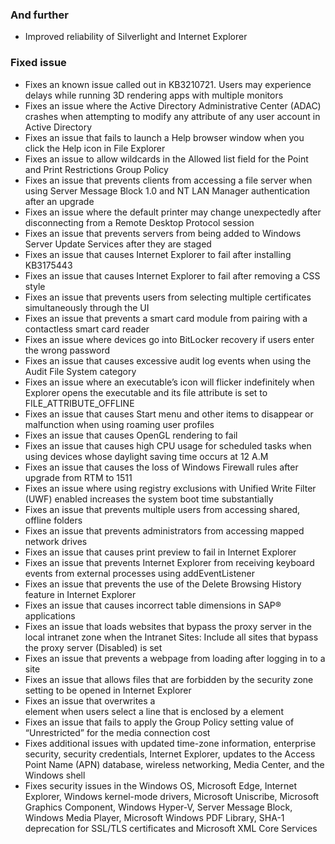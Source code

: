 ### And further
- Improved reliability of Silverlight and Internet Explorer

### Fixed issue
- Fixes an known issue called out in KB3210721. Users may experience delays while running 3D rendering apps with multiple monitors
- Fixes an issue where the Active Directory Administrative Center (ADAC) crashes when attempting to modify any attribute of any user account in Active Directory
- Fixes an issue that fails to launch a Help browser window when you click the Help icon in File Explorer
- Fixes an issue to allow wildcards in the Allowed list field for the Point and Print Restrictions Group Policy
- Fixes an issue that prevents clients from accessing a file server when using Server Message Block 1.0 and NT LAN Manager authentication after an upgrade
- Fixes an issue where the default printer may change unexpectedly after disconnecting from a Remote Desktop Protocol session
- Fixes an issue that prevents servers from being added to Windows Server Update Services after they are staged
- Fixes an issue that causes Internet Explorer to fail after installing KB3175443
- Fixes an issue that causes Internet Explorer to fail after removing a CSS style
- Fixes an issue that prevents users from selecting multiple certificates simultaneously through the UI
- Fixes an issue that prevents a smart card module from pairing with a contactless smart card reader
- Fixes an issue where devices go into BitLocker recovery if users enter the wrong password
- Fixes an issue that causes excessive audit log events when using the Audit File System category
- Fixes an issue where an executable’s icon will flicker indefinitely when Explorer opens the executable and its file attribute is set to FILE_ATTRIBUTE_OFFLINE
- Fixes an issue that causes Start menu and other items to disappear or malfunction when using roaming user profiles
- Fixes an issue that causes OpenGL rendering to fail
- Fixes an issue that causes high CPU usage for scheduled tasks when using devices whose daylight saving time occurs at 12 A.M
- Fixes an issue that causes the loss of Windows Firewall rules after upgrade from RTM to 1511
- Fixes an issue where using registry exclusions with Unified Write Filter (UWF) enabled increases the system boot time substantially
- Fixes an issue that prevents multiple users from accessing shared, offline folders
- Fixes an issue that prevents administrators from accessing mapped network drives
- Fixes an issue that causes print preview to fail in Internet Explorer
- Fixes an issue that prevents Internet Explorer from receiving keyboard events from external processes using addEventListener
- Fixes an issue that prevents the use of the Delete Browsing History feature in Internet Explorer
- Fixes an issue that causes incorrect table dimensions in SAP® applications
- Fixes an issue that loads websites that bypass the proxy server in the local intranet zone when the Intranet Sites: Include all sites that bypass the proxy server (Disabled) is set
- Fixes an issue that prevents a webpage from loading after logging in to a site
- Fixes an issue that allows files that are forbidden by the security zone setting to be opened in Internet Explorer
- Fixes an issue that overwrites a <br> element when users select a line that is enclosed by a <span> element
- Fixes an issue that fails to apply the Group Policy setting value of “Unrestricted” for the media connection cost
- Fixes additional issues with updated time-zone information, enterprise security, security credentials, Internet Explorer, updates to the Access Point Name (APN) database, wireless networking, Media Center, and the Windows shell
- Fixes security issues in the Windows OS, Microsoft Edge, Internet Explorer, Windows kernel-mode drivers, Microsoft Uniscribe, Microsoft Graphics Component, Windows Hyper-V, Server Message Block, Windows Media Player, Microsoft Windows PDF Library, SHA-1 deprecation for SSL/TLS certificates and Microsoft XML Core Services